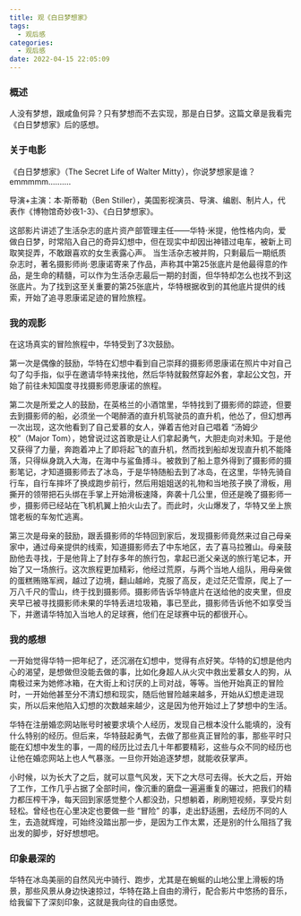 ```yaml
---
title: 观《白日梦想家》
tags:
  - 观后感
categories:
  - 观后感
date: 2022-04-15 22:05:09
---
```


### 概述

人没有梦想，跟咸鱼何异？只有梦想而不去实现，那是白日梦。这篇文章是我看完《白日梦想家》后的感想。



### 关于电影

《白日梦想家》（The Secret Life of Walter Mitty），你说梦想家是谁？emmmmm..........

导演+主演：本·斯蒂勒（Ben Stiller），美国影视演员、导演、编剧、制片人，代表作《博物馆奇妙夜1-3》、《白日梦想家》。

这部影片讲述了生活杂志的底片资产部管理主任——华特·米提，他性格内向，爱做白日梦，时常陷入自己的奇异幻想中，但在现实中却因出神错过电车，被新上司取笑捉弄，不敢跟喜欢的女生表露心声。
当生活杂志被并购，只剩最后一期纸质杂志时，著名摄影师尚·恩康诺寄来了作品，声称其中第25张底片是他最得意的作品，是生命的精髓，可以作为生活杂志最后一期的封面，但华特却怎么也找不到这张底片。为了找到这至关重要的第25张底片，华特根据收到的其他底片提供的线索，开始了追寻恩康诺足迹的冒险旅程。



<!-- more -->

### 我的观影

在这场真实的冒险旅程中，华特受到了3次鼓励。

第一次是偶像的鼓励，华特在幻想中看到自己崇拜的摄影师恩康诺在照片中对自己勾了勾手指，似乎在邀请华特来找他，然后华特就毅然穿起外套，拿起公文包，开始了前往未知国度寻找摄影师恩康诺的旅程。

第二次是所爱之人的鼓励，在英格兰的小酒馆里，华特找到了摄影师的踪迹，但要去到摄影师的船，必须坐一个喝醉酒的直升机驾驶员的直升机，他怂了，但幻想再一次出现，这次他看到了自己爱慕的女人，弹着吉他对自己唱着 “汤姆少校”（Major Tom），她曾说过这首歌是让人们拿起勇气，大胆走向对未知。于是他又获得了力量，奔跑着冲上了即将起飞的直升机，然而找到船却发现直升机不能降落，只得纵身跳入大海，在海中与鲨鱼搏斗。被救到了船上意外得到了摄影师的摄影笔记，才知道摄影师去了冰岛，于是华特随船去到了冰岛，在这里，华特先骑自行车，自行车摔坏了换成跑步前行，然后用姐姐送的礼物和当地孩子换了滑板，用撕开的领带把石头绑在手掌上开始滑板速降，奔袭十几公里，但还是晚了摄影师一步，摄影师已经站在飞机机翼上拍火山去了。而此时，火山爆发了，华特又坐上旅馆老板的车匆忙逃离。

第三次是母亲的鼓励，跟丢摄影师的华特回到家后，发现摄影师竟然来过自己母亲家中，通过母亲提供的线索，知道摄影师去了中东地区，去了喜马拉雅山。母亲鼓励他去寻找，于是他背上了封存多年的旅行包，拿起已逝父亲送的旅行笔记本，开始了又一场旅行。这次旅程更加精彩，他经过荒原，与两个当地人组队，用母亲做的蛋糕贿赂军阀，越过了边境，翻山越岭，克服了高反，走过茫茫雪原，爬上了一万八千尺的雪山，终于找到摄影师。摄影师告诉华特底片在送给他的皮夹里，但皮夹早已被寻找摄影师未果的华特丢进垃圾箱，事已至此，摄影师告诉他不如享受当下，并邀请华特加入当地人的足球赛，他们在足球赛中玩的都很开心。



### 我的感想

一开始觉得华特一把年纪了，还沉溺在幻想中，觉得有点好笑。华特的幻想是他内心的渴望，是想做但没能去做的事，比如化身超人从火灾中救出爱慕女人的狗，从南极过来为她修冰箱，在大街上和讨厌的上司对战，等等。当他开始真正的冒险时，一开始他甚至分不清幻想和现实，随后他冒险越来越多，开始从幻想走进现实，所以后来他陷入幻想的次数越来越少，这是因为他开始过上了梦想中的生活。

华特在注册婚恋网站账号时被要求填个人经历，发现自己根本没什么能填的，没有什么特别的经历。但后来，华特鼓起勇气，去做了那些真正冒险的事，那些平时只能在幻想中发生的事，一周的经历比过去几十年都要精彩，这些与众不同的经历也让他在婚恋网站上也人气暴涨。一旦你开始追逐梦想，就能收获掌声。

小时候，以为长大了之后，就可以意气风发，天下之大尽可去得。长大之后，开始了工作，工作几乎占据了全部时间，像沉重的磨盘一遍遍重复的碾过，把我们的精力都压榨干净，每天回到家感觉整个人都没劲，只想躺着，刷刷短视频，享受片刻轻松。曾经也在心里决定也要做一些 “冒险” 的事，走出舒适圈，去经历不同的人生，去造就辉煌，可始终没踏出那一步，是因为工作太累，还是别的什么阻挡了我出发的脚步，好好想想吧。



### 印象最深的

华特在冰岛美丽的自然风光中骑行、跑步，尤其是在蜿蜒的山地公里上滑板的场景，那些风景从身边快速掠过，华特在路上自由的滑行，配合影片中悠扬的音乐，给我留下了深刻印象，这就是我向往的自由感觉。
